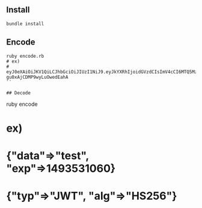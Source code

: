 ## Install

```
bundle install
```


## Encode

```
ruby encode.rb
# ex)
# eyJ0eXAiOiJKV1QiLCJhbGciOiJIUzI1NiJ9.eyJkYXRhIjoidGVzdCIsImV4cCI6MTQ5MzUzMTA0NX0.5Zbe9lUNTJs2j0nClYO-gu0xAjCDMP9wyLuOwedEahA
``

## Decode

```
ruby encode
# ex) 
# {"data"=>"test", "exp"=>1493531060}
# {"typ"=>"JWT", "alg"=>"HS256"}
```
